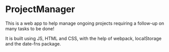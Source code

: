 # ProjectManager
This is a web app to help manage ongoing projects requiring a follow-up on many tasks to be done!

It is built using JS, HTML and CSS, with the help of webpack, localStorage and the date-fns package.
